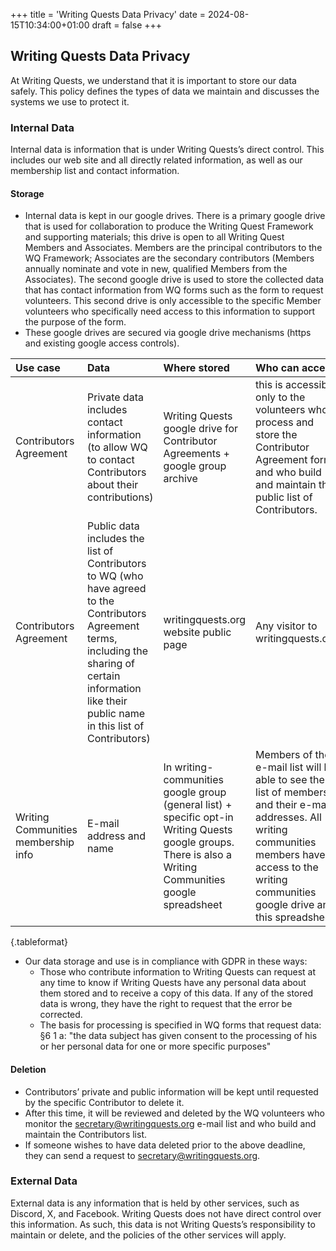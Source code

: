 +++
title = 'Writing Quests Data Privacy'
date = 2024-08-15T10:34:00+01:00
draft = false
+++

## Writing Quests Data Privacy

At Writing Quests, we understand that it is important to store our data safely. This policy defines the types of data we maintain and discusses the systems we use to protect it.

### Internal Data

Internal data is information that is under Writing Quests’s direct control. This includes our web site and all directly related information, as well as our membership list and contact information.

#### Storage

* Internal data is kept in our google drives. There is a primary google drive that is used for collaboration to produce the Writing Quest Framework and supporting materials; this drive is open to all Writing Quest Members and Associates. Members are the principal contributors to the WQ Framework; Associates are the secondary contributors (Members annually nominate and vote in new, qualified Members from the Associates). The second google drive is used to store the collected data that has contact information from WQ forms such as the form to request volunteers. This second drive is only accessible to the specific Member volunteers who specifically need access to this information to support the purpose of the form.  
* These google drives are secured via google drive mechanisms (https and existing google access controls). 

| Use case | Data | Where stored | Who can access |
| :---- | :---- | :---- | :---- |
| Contributors Agreement | Private data includes contact information (to allow WQ to contact Contributors about their contributions) | Writing Quests google drive for Contributor Agreements \+ google group archive | this is accessible only to the volunteers who process and store the Contributor Agreement forms and who build and maintain the public list of Contributors. |
| Contributors Agreement | Public data includes the list of Contributors to WQ (who have agreed to the Contributors Agreement terms, including the sharing of certain information like their public name in this list of Contributors) | writingquests.org website public page | Any visitor to writingquests.org |
| Writing Communities membership info | E-mail address and name | In writing-communities google group (general list) \+ specific opt-in Writing Quests google groups. There is also a Writing Communities google spreadsheet | Members of the e-mail list will be able to see the list of members and their e-mail addresses. All writing communities members have access to the writing communities google drive and this spreadsheet |
{.tableformat}

* Our data storage and use is in compliance with GDPR in these ways:  
  * Those who contribute information to Writing Quests can request at any time to know if Writing Quests have any personal data about them stored and to receive a copy of this data. If any of the stored data is wrong, they have the right to request that the error be corrected.  
  * The basis for processing is specified in WQ forms that request data:  §6 1 a: "the data subject has given consent to the processing of his or her personal data for one or more specific purposes"

#### Deletion

* Contributors’ private and public information will be kept until requested by the specific Contributor to delete it.   
* After this time, it will be reviewed and deleted by the WQ volunteers who monitor the secretary@writingquests.org e-mail list and who build and maintain the Contributors list.  
* If someone wishes to have data deleted prior to the above deadline, they can send a request to secretary@writingquests.org.

### External Data

External data is any information that is held by other services, such as Discord, X, and Facebook. Writing Quests does not have direct control over this information. As such, this data is not Writing Quests’s responsibility to maintain or delete, and the policies of the other services will apply.  
